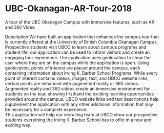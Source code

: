 # UBC-Okanagan-AR-Tour-2018
A tour of the UBC Okanagan Campus with immersive features, such as AR and 360 Video 


Description
We have built an application that enhances the campus tour that is currently offered at the University of British Columbia Okanagan Campus. Prospective students visit UBCO to learn about campus programs and student life; our application can be used to inform visitors and create an engaging tour experience. 
The application uses geolocation to show the user where they are on the campus while the application is open. Using geolocation, points of interest are placed around the campus, each containing information about Irving K. Barber School Programs. While every point of interest contains videos, images, text, and UBCO website links, certain points are enhanced with augmented reality or 360 videos. Augmented reality and 360 videos create an immersive environment for students on the tour, showing firsthand the exciting learning opportunities provided around the campus. UBCO website links and text descriptions help supplement the application with any other additional information that may be necessary for a complete experience.  
This application will help our recruiting team at UBCO show our prospective students everything the Irving K. Barber School has to offer in a new and exciting way.
